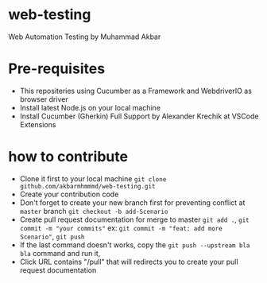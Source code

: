 # web-testing
Web Automation Testing by Muhammad Akbar

# Pre-requisites
- This repositeries using Cucumber as a Framework and WebdriverIO as browser driver
- Install latest Node.js on your local machine
- Install Cucumber (Gherkin) Full Support by Alexander Krechik at VSCode Extensions

# how to contribute
- Clone it first to your local machine
`git clone github.com/akbarmhmmmd/web-testing.git`
- Create your contribution code
- Don't forget to create your new branch first for preventing conflict at `master` branch
`git checkout -b add-Scenario`
- Create pull request documentation for merge to master
`git add .`,
`git commit -m "your commits"` ex: `git commit -m "feat: add more Scenario"`,
`git push`
- If the last command doesn't works, copy the `git push --upstream bla bla` command and run it,
- Click URL contains "/pull" that will redirects you to create your pull request documentation
